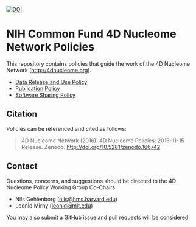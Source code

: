 [![DOI](https://zenodo.org/badge/73828171.svg)](https://zenodo.org/badge/latestdoi/73828171)

# NIH Common Fund 4D Nucleome Network Policies

This repository contains policies that guide the work of the 4D Nucleome Network (http://4dnucleome.org). 

* [Data Release and Use Policy](https://github.com/4dn-dcic/4dn-policies/blob/master/4dn-data-release-and-use-policy.md#4d-nucleome-project---data-release-and-use-policy)
* [Publication Policy](https://github.com/4dn-dcic/4dn-policies/blob/master/4dn-publication-policy.md#4d-nucleome-project---publication-policy)
* [Software Sharing Policy](https://github.com/4dn-dcic/4dn-policies/blob/master/4dn-software-sharing-policy.md#4d-nucleome-project---software-sharing-policy) 

## Citation

Policies can be referenced and cited as follows:

> 4D Nucleome Network (2016). 4D Nucleome Policies: 2016-11-15 Release. Zenodo. http://doi.org/10.5281/zenodo.166742

## Contact

Questions, concerns, and suggestions should be directed to the 4D Nucleome Policy Working Group Co-Chairs:

- Nils Gehlenborg (nils@hms.harvard.edu)
- Leonid Mirny (leonid@mit.edu)

You may also submit a [GitHub issue](https://github.com/4dn-dcic/4dn-policies/issues) and pull requests will be considered.
